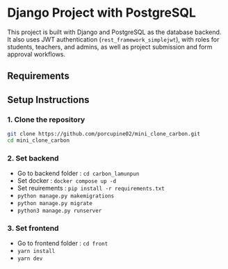 # Django Project with PostgreSQL

This project is built with Django and PostgreSQL as the database backend. It also uses JWT authentication (`rest_framework_simplejwt`), with roles for students, teachers, and admins, as well as project submission and form approval workflows.

## Requirements


## Setup Instructions

### 1. Clone the repository

```bash
git clone https://github.com/porcupine02/mini_clone_carbon.git
cd mini_clone_carbon
```


### 2. Set backend 
-   Go to backend folder : `cd carbon_lamunpun`
-   Set docker : `docker compose up -d`
-   Set reuirements : `pip install -r requirements.txt`
-   `python manage.py makemigrations`
-   `python manage.py migrate`
-   `python3 manage.py runserver`


### 3. Set frontend 
-   Go to frontend folder : `cd front`
-   `yarn install`
-   `yarn dev`
